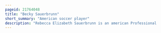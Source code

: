 ```yaml
---
pageid: 21764048
title: "Becky Sauerbrunn"
short_summary: "American soccer player"
description: "Rebecca Elizabeth Sauerbrunn is an american Professional Soccer Player for Portland Thorns Fc of the National Women's Soccer League, the highest Division of Women's professional Soccer in the United States. Sauerbrunn is currently Captain of the united States Women's national Soccer Team since 2021. She previously captained Utah Royals Fc and, from 2016 to 2018, co-captained the national Team with Carli Lloyd."
---
```

